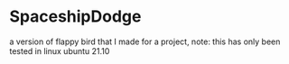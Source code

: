 # SpaceshipDodge
a version of flappy bird that I made for a project,
note: this has only been tested in linux ubuntu 21.10
